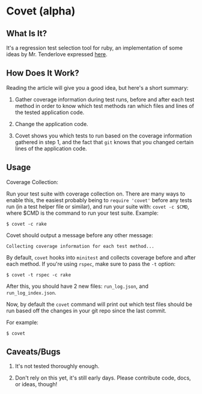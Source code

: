 Covet (alpha)
=============

What Is It?
-----------

It's a regression test selection tool for ruby, an implementation
of some ideas by Mr. Tenderlove expressed
[here](http://tenderlovemaking.com/2015/02/13/predicting-test-failues.html).

How Does It Work?
-----------------

Reading the article will give you a good idea, but here's a short summary:

1) Gather coverage information during test runs, before and after
each test method in order to know which test methods ran which
files and lines of the tested application code.

2) Change the application code.

3) Covet shows you which tests to run based on the coverage information
gathered in step 1, and the fact that `git` knows that you changed
certain lines of the application code.

Usage
-----

Coverage Collection:

Run your test suite with coverage collection on. There are many ways
to enable this, the easiest probably being to `require 'covet'` before
any tests run (in a test helper file or similar), and run your suite with:
`covet -c $CMD`, where $CMD is the command to run your test suite. Example:

    $ covet -c rake

Covet should output a message before any other message:

    Collecting coverage information for each test method...

By default, `covet` hooks into `minitest` and collects coverage before
and after each method. If you're using `rspec`, make sure to pass the `-t`
option:

    $ covet -t rspec -c rake

After this, you should have 2 new files: `run_log.json`, and
`run_log_index.json`.

Now, by default the `covet` command will print out which test
files should be run based off the changes in your git repo since
the last commit.

For example:

    $ covet


Caveats/Bugs
------------

1) It's not tested thoroughly enough.

2) Don't rely on this yet, it's still early days. Please contribute code,
docs, or ideas, though!
